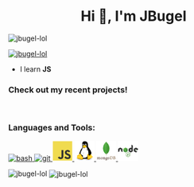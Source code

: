 <h1 align="center">Hi 👋, I'm JBugel</h1>
<p align="left"> <img src="https://komarev.com/ghpvc/?username=jbugel-lol&label=Profile%20views&color=0e75b6&style=flat" alt="jbugel-lol" /> </p>

<p align="left"> <a href="https://github.com/ryo-ma/github-profile-trophy"><img src="https://github-profile-trophy.vercel.app/?username=jbugel-lol" alt="jbugel-lol" /></a> </p>


- I learn **JS**

<h3 align="left">Check out my recent projects!</h3>
<p align="left">
<img src"https://discord.c99.nl/widget/theme-1/858431740242952203.png" />
</p>

<h3 align="left">Languages and Tools:</h3>
<p align="left"> <a href="https://www.gnu.org/software/bash/" target="_blank" rel="noreferrer"> <img src="https://www.vectorlogo.zone/logos/gnu_bash/gnu_bash-icon.svg" alt="bash" width="40" height="40"/> </a> <a href="https://git-scm.com/" target="_blank" rel="noreferrer"> <img src="https://www.vectorlogo.zone/logos/git-scm/git-scm-icon.svg" alt="git" width="40" height="40"/> </a> <a href="https://developer.mozilla.org/en-US/docs/Web/JavaScript" target="_blank" rel="noreferrer"> <img src="https://raw.githubusercontent.com/devicons/devicon/master/icons/javascript/javascript-original.svg" alt="javascript" width="40" height="40"/> </a> <a href="https://www.linux.org/" target="_blank" rel="noreferrer"> <img src="https://raw.githubusercontent.com/devicons/devicon/master/icons/linux/linux-original.svg" alt="linux" width="40" height="40"/> </a> <a href="https://www.mongodb.com/" target="_blank" rel="noreferrer"> <img src="https://raw.githubusercontent.com/devicons/devicon/master/icons/mongodb/mongodb-original-wordmark.svg" alt="mongodb" width="40" height="40"/> </a> <a href="https://nodejs.org" target="_blank" rel="noreferrer"> <img src="https://raw.githubusercontent.com/devicons/devicon/master/icons/nodejs/nodejs-original-wordmark.svg" alt="nodejs" width="40" height="40"/> </a> </p>

<p><img align="left" src="https://github-readme-stats.vercel.app/api/top-langs?username=jbugel-lol&show_icons=true&locale=en&layout=compact" alt="jbugel-lol" /></p>

<p>&nbsp;<img align="center" src="https://github-readme-stats.vercel.app/api?username=jbugel-lol&show_icons=true&locale=en" alt="jbugel-lol" /></p>
